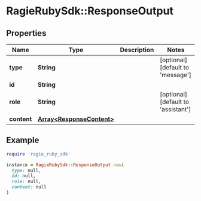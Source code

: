 # RagieRubySdk::ResponseOutput

## Properties

| Name | Type | Description | Notes |
| ---- | ---- | ----------- | ----- |
| **type** | **String** |  | [optional][default to &#39;message&#39;] |
| **id** | **String** |  |  |
| **role** | **String** |  | [optional][default to &#39;assistant&#39;] |
| **content** | [**Array&lt;ResponseContent&gt;**](ResponseContent.md) |  |  |

## Example

```ruby
require 'ragie_ruby_sdk'

instance = RagieRubySdk::ResponseOutput.new(
  type: null,
  id: null,
  role: null,
  content: null
)
```

